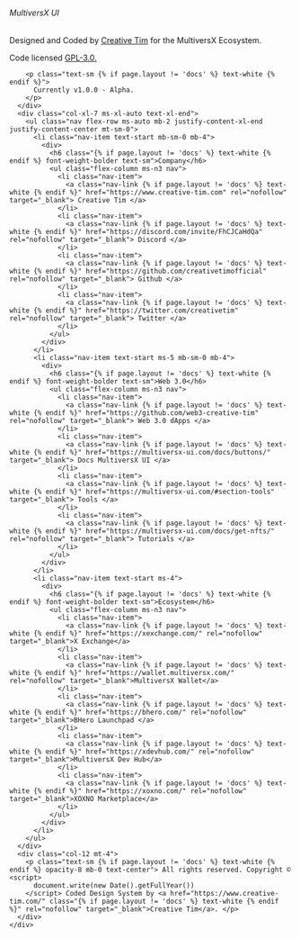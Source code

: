<footer class="footer {% if page.layout == 'page' %} bg-black pt-5 pb-4 {% else %} py-4 {% endif %} position-relative">
  <div class="container position-relative z-index-1">
    <div class="row">
      <div class="col-xl-4 {% if page.layout == 'docs' %} ms-xl-5 {% endif %} me-auto mb-xl-0 mb-4 text-xl-start text-center">
        <h6 class="{% if page.layout != 'docs' %} text-white {% endif %} text-2xl font-weight-black mb-2">MultiversX UI</h6>
        <p class="text-sm {% if page.layout != 'docs' %} text-white {% endif %}">
          Designed and Coded by <a href="https://www.creative-tim.com/" target="_blank" class="{% if page.layout != 'docs' %} text-white {% endif %}" rel="nofollow">Creative Tim</a> for the MultiversX Ecosystem.
        </p>
        <p class="text-sm mb-1 {% if page.layout != 'docs' %} text-white {% endif %}">
          Code licensed <a href="{{root}}docs/license/" class="{% if page.layout != 'docs' %} text-white {% else %} text-dark {% endif %}">GPL-3.0.</a>
        </p>

        <p class="text-sm {% if page.layout != 'docs' %} text-white {% endif %}">
          Currently v1.0.0 - Alpha.
        </p>
      </div>
      <div class="col-xl-7 ms-xl-auto text-xl-end">
        <ul class="nav flex-row ms-auto mb-2 justify-content-xl-end justify-content-center mt-sm-0">
          <li class="nav-item text-start mb-sm-0 mb-4">
            <div>
              <h6 class="{% if page.layout != 'docs' %} text-white {% endif %} font-weight-bolder text-sm">Company</h6>
              <ul class="flex-column ms-n3 nav">
                <li class="nav-item">
                  <a class="nav-link {% if page.layout != 'docs' %} text-white {% endif %}" href="https://www.creative-tim.com" rel="nofollow" target="_blank"> Creative Tim </a>
                </li>
                <li class="nav-item">
                  <a class="nav-link {% if page.layout != 'docs' %} text-white {% endif %}" href="https://discord.com/invite/FhCJCaHdQa" rel="nofollow" target="_blank"> Discord </a>
                </li>
                <li class="nav-item">
                  <a class="nav-link {% if page.layout != 'docs' %} text-white {% endif %}" href="https://github.com/creativetimofficial" rel="nofollow" target="_blank"> Github </a>
                </li>
                <li class="nav-item">
                  <a class="nav-link {% if page.layout != 'docs' %} text-white {% endif %}" href="https://twitter.com/creativetim" rel="nofollow" target="_blank"> Twitter </a>
                </li>
              </ul>
            </div>
          </li>
          <li class="nav-item text-start ms-5 mb-sm-0 mb-4">
            <div>
              <h6 class="{% if page.layout != 'docs' %} text-white {% endif %} font-weight-bolder text-sm">Web 3.0</h6>
              <ul class="flex-column ms-n3 nav">
                <li class="nav-item">
                  <a class="nav-link {% if page.layout != 'docs' %} text-white {% endif %}" href="https://github.com/web3-creative-tim" rel="nofollow" target="_blank"> Web 3.0 dApps </a>
                </li>
                <li class="nav-item">
                  <a class="nav-link {% if page.layout != 'docs' %} text-white {% endif %}" href="https://multiversx-ui.com/docs/buttons/" target="_blank"> Docs MultiversX UI </a>
                </li>
                <li class="nav-item">
                  <a class="nav-link {% if page.layout != 'docs' %} text-white {% endif %}" href="https://multiversx-ui.com/#section-tools" target="_blank"> Tools </a>
                </li>
                <li class="nav-item">
                  <a class="nav-link {% if page.layout != 'docs' %} text-white {% endif %}" href="https://multiversx-ui.com/docs/get-nfts/" rel="nofollow" target="_blank"> Tutorials </a>
                </li>
              </ul>
            </div>
          </li>
          <li class="nav-item text-start ms-4">
            <div>
              <h6 class="{% if page.layout != 'docs' %} text-white {% endif %} font-weight-bolder text-sm">Ecosystem</h6>
              <ul class="flex-column ms-n3 nav">
                <li class="nav-item">
                  <a class="nav-link {% if page.layout != 'docs' %} text-white {% endif %}" href="https://xexchange.com/" rel="nofollow" target="_blank">X Exchange</a>
                </li>
                <li class="nav-item">
                  <a class="nav-link {% if page.layout != 'docs' %} text-white {% endif %}" href="https://wallet.multiversx.com/" rel="nofollow" target="_blank">MultiversX Wallet</a>
                </li>
                <li class="nav-item">
                  <a class="nav-link {% if page.layout != 'docs' %} text-white {% endif %}" href="https://bhero.com/" rel="nofollow" target="_blank">BHero Launchpad </a>
                </li>
                <li class="nav-item">
                  <a class="nav-link {% if page.layout != 'docs' %} text-white {% endif %}" href="https://xdevhub.com/" rel="nofollow" target="_blank">MultiversX Dev Hub</a>
                </li>
                <li class="nav-item">
                  <a class="nav-link {% if page.layout != 'docs' %} text-white {% endif %}" href="https://xoxno.com/" rel="nofollow" target="_blank">XOXNO Marketplace</a>
                </li>
              </ul>
            </div>
          </li>
        </ul>
      </div>
      <div class="col-12 mt-4">
        <p class="text-sm {% if page.layout != 'docs' %} text-white {% endif %} opacity-8 mb-0 text-center"> All rights reserved. Copyright © <script>
          document.write(new Date().getFullYear())
        </script> Coded Design System by <a href="https://www.creative-tim.com/" class="{% if page.layout != 'docs' %} text-white {% endif %}" rel="nofollow" target="_blank">Creative Tim</a>. </p>
      </div>
    </div>
  </div>
</footer>
